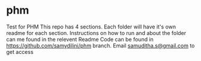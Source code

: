 # phm

Test for PHM
This repo has 4 sections.
Each folder will have it's own readme for each section.
Instructions on how to run and about the folder can me found in the relevent Readme
Code can be found in https://github.com/samydilini/phm branch. Email samuditha.s@gmail.com to get access
